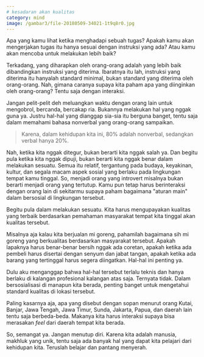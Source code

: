 ```yaml
---
# kesadaran akan kualitas
category: mind
image: /gambar3/file-20180509-34021-1t9q8r0.jpg
---
```


Apa yang kamu lihat ketika menghadapi sebuah tugas? Apakah kamu akan mengerjakan tugas itu hanya sesuai dengan instruksi yang ada? Atau kamu akan mencoba untuk melakukan lebih baik?

Terkadang, yang diharapkan oleh orang-orang adalah yang lebih baik dibandingkan instruksi yang diterima. Ibaratnya itu lah, instruksi yang diterima itu hanyalah standard minimal, bukan standard yang diterima oleh orang-orang. Nah, gimana caranya supaya kita paham apa yang diinginkan oleh orang-orang? Tentu saja dengan interaksi.

Jangan pelit-pelit deh meluangkan waktu dengan orang lain untuk mengobrol, bercanda, bercakap ria. Bukannya melakukan hal yang nggak guna ya. Justru hal-hal yang dianggap sia-sia itu berguna banget, tentu saja dalam memahami bahasa nonverbal yang orang-orang sampaikan.

> Karena, dalam kehidupan kita ini, 80% adalah nonverbal, sedangkan verbal hanya 20%.

Nah, ketika kita nggak ditegur, bukan berarti kita nggak salah ya. Dan begitu pula ketika kita nggak dipuji, bukan berarti kita nggak benar dalam melakukan sesuatu. Semua itu relatif, tergantung pada budaya, keyakinan, kultur, dan segala macam aspek sosial yang berlaku pada lingkungan tempat kamu tinggal. So, menjadi orang yang introvert misalnya bukan berarti menjadi orang yang tertutup. Kamu pun tetap harus berinteraksi dengan orang lain di sekitarmu supaya paham bagaimana "aturan main" dalam bersosial di lingkungan tersebut.

Begitu pula dalam melakukan sesuatu. Kita harus mengupayakan kualitas yang terbaik berdasarkan pemahaman masyarakat tempat kita tinggal akan kualitas tersebut. 

Misalnya aja kalau kita berjualan mi goreng, pahamilah bagaimana sih mi goreng yang berkualitas berdasarkan masyarakat tersebut. Apakah lapaknya harus benar-benar bersih nggak ada coretan, apakah ketika ada pembeli harus disertai dengan senyum dan jabat tangan, apakah ketika ada barang yang tertinggal harus segera diingatkan. Hal-hal ini penting ya.

Dulu aku menganggap bahwa hal-hal tersebut terlalu teknis dan hanya berlaku di kalangan profesional kalangan atas saja. Ternyata tidak. Dalam bersosialisasi di manapun kita berada, penting banget untuk mengetahui standard kualitas di lokasi tersebut.

Paling kasarnya aja, apa yang disebut dengan sopan menurut orang Kutai, Banjar, Jawa Tengah, Jawa Timur, Sunda, Jakarta, Papua, dan daerah lain tentu saja berbeda-beda. Makanya kita harus interaksi supaya bisa merasakan _feel_ dari daerah tempat kita berada.

So, semangat ya. Jangan menutup diri. Karena kita adalah manusia, makhluk yang unik, tentu saja ada banyak hal yang dapat kita pelajari dari kehidupan kita. Teruslah belajar dan pantang menyerah.